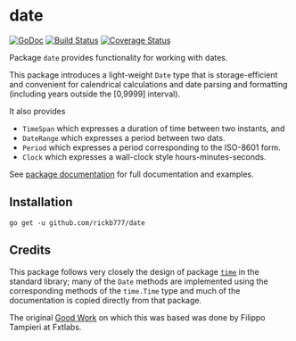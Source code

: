 # date

[![GoDoc](https://img.shields.io/badge/api-Godoc-blue.svg?style=flat-square)](https://godoc.org/github.com/rickb777/date)
[![Build Status](https://api.travis-ci.org/rickb777/date.svg?branch=master)](https://travis-ci.org/rickb777/date)
[![Coverage Status](https://coveralls.io/repos/rickb777/date/badge.svg?branch=master&service=github)](https://coveralls.io/github/rickb777/date?branch=master)

Package `date` provides functionality for working with dates.

This package introduces a light-weight `Date` type that is storage-efficient
and convenient for calendrical calculations and date parsing and formatting
(including years outside the [0,9999] interval).

It also provides

 * `TimeSpan` which expresses a duration of time between two instants, and
 * `DateRange` which expresses a period between two dats.
 * `Period` which expresses a period corresponding to the ISO-8601 form.
 * `Clock` which expresses a wall-clock style hours-minutes-seconds.

See [package documentation](https://godoc.org/github.com/rickb777/date) for
full documentation and examples.

## Installation

    go get -u github.com/rickb777/date

## Credits

This package follows very closely the design of package
[`time`](http://golang.org/pkg/time/) in the standard library;
many of the `Date` methods are implemented using the corresponding methods
of the `time.Time` type and much of the documentation is copied directly
from that package.

The original [Good Work](https://github.com/fxtlabs/date) on which this was
based was done by Filippo Tampieri at Fxtlabs.
